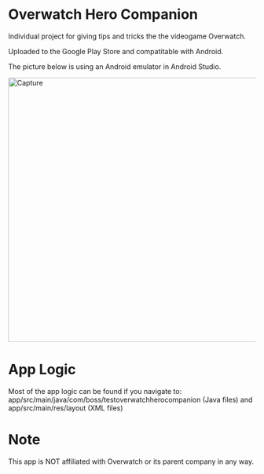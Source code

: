 # Overwatch Hero Companion
Individual project for giving tips and tricks the the videogame Overwatch.

Uploaded to the Google Play Store and compatitable with Android.

The picture below is using an Android emulator in Android Studio.

<img width="539" alt="Capture" src="https://user-images.githubusercontent.com/76569535/173956846-59a6a614-3d6b-49b7-b133-36e8c4009ee0.PNG">

# App Logic

Most of the app logic can be found if you navigate to:
app/src/main/java/com/boss/testoverwatchherocompanion (Java files)
and
app/src/main/res/layout (XML files)

# Note
This app is NOT affiliated with Overwatch or its parent company in any way.
